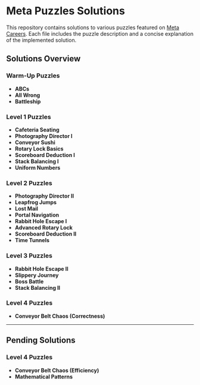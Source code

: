 # Meta Puzzles Solutions

This repository contains solutions to various puzzles featured on [Meta Careers](https://www.metacareers.com/). Each file includes the puzzle description and a concise explanation of the implemented solution.

## **Solutions Overview**

### **Warm-Up Puzzles**
- **ABCs**
- **All Wrong**
- **Battleship**

### **Level 1 Puzzles**
- **Cafeteria Seating**
- **Photography Director I**
- **Conveyor Sushi**
- **Rotary Lock Basics**
- **Scoreboard Deduction I**
- **Stack Balancing I**
- **Uniform Numbers**

### **Level 2 Puzzles**
- **Photography Director II**
- **Leapfrog Jumps**
- **Lost Mail**
- **Portal Navigation**
- **Rabbit Hole Escape I**
- **Advanced Rotary Lock**
- **Scoreboard Deduction II**
- **Time Tunnels**

### **Level 3 Puzzles**
- **Rabbit Hole Escape II**
- **Slippery Journey**
- **Boss Battle**
- **Stack Balancing II**

### **Level 4 Puzzles**
- **Conveyor Belt Chaos (Correctness)**

---

## **Pending Solutions**

### **Level 4 Puzzles**
- **Conveyor Belt Chaos (Efficiency)**
- **Mathematical Patterns**
